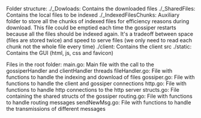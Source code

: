 Folder structure:
    ./_Dowloads: Contains the downloaded files
    ./_SharedFiles: Contains the local files to be indexed
        ./_IndexedFilesChunks: Auxiliary folder to store all the chunks of indexed files for efficiency reasons during download. This file could be emptied each time the gossiper restarts because all the files should be indexed again. It's a tradeoff between space (files are stored twice) and speed to serve files (we only need to read each chunk not the whole file every time)
    ./client: Contains the client src
    ./static: Contains the GUI (html, js, css and favicon)

Files in the root folder:
    main.go: Main file with the call to the gossiperHandler and clientHandler threads
    fileHandler.go: File with functions to handle the indexing and download of files
    gossiper.go: File with functions to handle the client and gossiper connections
    http.go: File with functions to handle http connections to the http server
    structs.go: File containing the shared structs of the gossiper
    routing.go: File with functions to handle routing messages
    sendNewMsg.go: File with functions to handle the transmissions of different messages
    